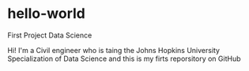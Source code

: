 # hello-world
First Project Data Science

Hi! I'm a Civil engineer who is taing the Johns Hopkins University Specialization of Data Science and this is my firts reporsitory on GitHub
